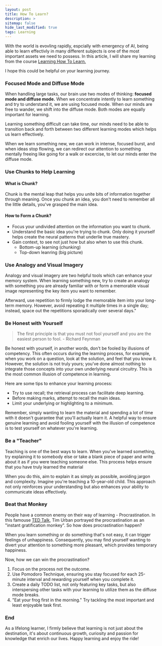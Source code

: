 ```yaml
---
layout: post
title: How To Learn?
description: >
sitemap: false
hide_last_modified: true
tags: Learning
---
```

With the world is evovling rapidly, espcially with emergency of AI, being able to learn effectivly in many different subjects is one of the most important assets we need to possess. In this article, I will share my learning from the course [Learning How To Learn.](https://www.coursera.org/learn/learning-how-to-learn/home/info)

I hope this could be helpful on your learning journey.

### Focused Mode and Diffuse Mode
When handling large tasks, our brain use two modes of thinking: **focused mode and diffuse mode.** When we concentrate intently to learn something and try to understand it, we are using focused mode. When our minds are free to wander, we shift into the diffuse mode. Both modes are equally important for learning. 

Learning something difficult can take time, our minds need to be able to transition back and forth between two different learning modes which helps us learn effectively. 

When we learn something new, we can work in intense, focused burst, and when ideas stop flowing, we can redirect our attention to something mentally freeing like going for a walk or excercise, to let our minds enter the diffuse mode. 

### Use Chunks to Help Learning

#### What is Chunk?

Chunk is the mental leap that helps you unite bits of information together through meaning. Once you chunk an idea, you don't need to remember all the little details, you've grasped the main idea.

#### How to Form a Chunk?
* Focus your undivided attention on the information you want to chunk.
* Understand the basic idea you're trying to chunk. Only doing it yourself helps create the neural patterns that underlie true mastery. 
* Gain context, to see not just how but also when to use this chunk. 
	- Bottom-up learning (chunking)
	- Top-down leanring (big picture)


### Use Analogy and Visual Imagery

Analogy and visual imagery are two helpful tools which can enhance your memory system. When learning something new, try to create an analogy with something you are already familiar with or form a memorable visual image representing the key item you want to remember. 

Afterward, use repetition to firmly lodge the memorable item into your long-term memory. However, avoid repeating it multiple times in a single day; instead, space out the repetitions sporadically over several days."

### Be Honest with Yourself

> The first principle is that you must not fool yourself and you are the easiest person to fool. 
                                                        - Richard Feynman

Be honest with yourself, in another words, don't be fooled by illusions of competency. This often occurs during the learning process, for example, when you work on a question, look at the solution, and feel that you know it. However, the solution is not truly yours; you've done almost nothing to integrate those concepts into your own underlying neural circuitry. This is the most common illusion of competence in learning.

Here are some tips to enhance your learning process:

- Try to use recall; the retrieval process can facilitate deep learning.
- Before making marks, attempt to recall the main ideas.
- Limit your underlying or highlighting to a minimum.

Remember, simply wanting to learn the material and spending a lot of time with it doesn't guarantee that you'll actually learn it. A helpful way to ensure genuine learning and avoid fooling yourself with the illusion of competence is to test yourself on whatever you're learning.

### Be a "Teacher"

Teaching is one of the best ways to learn. When you've learned something, try explaining it to somebody else or take a blank piece of paper and write about it as if you were teaching someone else. This process helps ensure that you have truly learned the material

When you do this, aim to explain it as simply as possible, avoiding jargon and complexity. Imagine you're teaching a 10-year-old child. This approach not only reinforces your understanding but also enhances your ability to communicate ideas effectively.

### Beat that Monkey 

People have a common enemy on their way of learning  - Procrastination. In this famouse [TED Talk](https://www.ted.com/talks/tim_urban_inside_the_mind_of_a_master_procrastinator?language=en), Tim Urban portrayed the procrastination as an "instant gratification monkey". So how does procrastination happen?

When you learn something or do something that's not easy, it can trigger feelings of unhappiness. Consequently, you may find yourself wanting to divert your attention to something more pleasant, which provides temporary happiness. 

Now, how we can win the procrastination? 

1. Focus on the process not the outcome.
2. Use Pomodoro Technique, ensuring you stay focused for each 25-minute interval and rewarding yourself when you complete it. 
3. Create a daily TODO list, not only featuring key tasks, but also interspersing other tasks with your learning to utilize them as the diffuse mode breaks.
4. "Eat your frog first in the morning." Try tackling the most important and least enjoyable task first. 


### End

As a lifelong learner, I firmly believe that learning is not just about the destination, it's about continuous growth, curiosity and passion for knowledge that enrich our lives. Happy learning and enjoy the ride! 